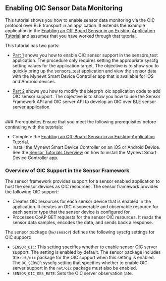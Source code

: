 ## Enabling OIC Sensor Data Monitoring

This tutorial shows you how to enable sensor data monitoring via the OIC protocol over BLE transport in an application.  It extends the example application in the [Enabling an Off-Board Sensor in an Existing Application Tutorial](/os/tutorials/sensors/sensor_nrf52_bno055.md) and assumes that you have worked through that tutorial. 

This tutorial has two parts:

* [Part 1](/os/tutorials/sensors/sensor_nrf52_bno055_oic.md) shows you how to enable OIC sensor support in the sensors_test application. The procedure only requires setting the appropriate syscfg setting values for the application target. The objective is to show you to quickly bring up the sensors_test application and view the sensor data with the Mynewt Smart Device Controller app that is available for iOS and Android devices. 

* [Part 2](/os/tutorials/sensors/sensor_bleprph_oic.md) shows you how to modify the bleprph_oic application code to add OIC sensor support. The objective is to show you how to use the Sensor Framework API and OIC server API to develop an OIC over BLE sensor server application.
<br>
### Prerequisites 
Ensure that you meet the following prerequisites before continuing with the tutorials:

* Complete the [Enabling an Off-Board Sensor in an Existing Application Tutorial](/os/tutorials/sensors/sensor_nrf52_bno055.md).
* Install the Mynewt Smart Device Controller on an iOS or Android Device.  See the [Sensor Tutorials Overview](/os/tutorials/sensors/sensors.md) on how to install the Mynewt Smart Device Controller app. 

### Overview of OIC Support in the Sensor Framework

The sensor framework  provides support for a sensor enabled application to host the sensor devices as OIC resources.  The sensor framework provides the following OIC support:

* Creates OIC resources for each sensor device that is enabled in the application. It creates an OIC discoverable and observable resource for each sensor type that the sensor device is configured for. 
* Processes CoAP GET requests for the sensor OIC resources. It reads the sensor data samples, encodes the data, and sends back a response.

The sensor package (`hw/sensor`) defines the following syscfg settings for OIC support:

* `SENSOR_OIC`: This setting specifies whether to enable sensor OIC server support. The setting is enabled by default. The sensor package includes the `net/oic` package for the OIC support when this setting is enabled. The `OC_SERVER` syscfg setting that specifies whether to enable OIC server support in the `net/oic` package must also be enabled. 
* `SENSOR_OIC_OBS_RATE`: Sets the OIC server observation rate.

